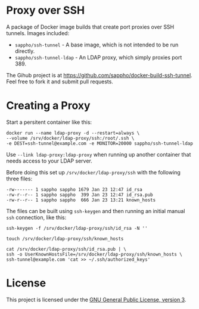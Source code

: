 # Proxy over SSH

A package of Docker image builds that create port proxies over SSH tunnels. Images included:

* `sappho/ssh-tunnel` - A base image, which is not intended to be run directly.
* `sappho/ssh-tunnel-ldap` - An LDAP proxy, which simply proxies port 389.

The Gihub project is at <https://github.com/sappho/docker-build-ssh-tunnel>. Feel free to fork it and submit pull requests.

# Creating a Proxy

Start a persitent container like this:

    docker run --name ldap-proxy -d --restart=always \
    --volume /srv/docker/ldap-proxy/ssh:/root/.ssh \
    -e DEST=ssh-tunnel@example.com -e MONITOR=20000 sappho/ssh-tunnel-ldap

Use `--link ldap-proxy:ldap-proxy` when running up another container that needs access to your LDAP server.

Before doing this set up `/srv/docker/ldap-proxy/ssh` with the following three files:

    -rw------- 1 sappho sappho 1679 Jan 23 12:47 id_rsa
    -rw-r--r-- 1 sappho sappho  399 Jan 23 12:47 id_rsa.pub
    -rw-r--r-- 1 sappho sappho  666 Jan 23 13:21 known_hosts

The files can be built using `ssh-keygen` and then running an initial manual `ssh` connection, like this:

    ssh-keygen -f /srv/docker/ldap-proxy/ssh/id_rsa -N ''
    
    touch /srv/docker/ldap-proxy/ssh/known_hosts
    
    cat /srv/docker/ldap-proxy/ssh/id_rsa.pub | \
    ssh -o UserKnownHostsFile=/srv/docker/ldap-proxy/ssh/known_hosts \
    ssh-tunnel@example.com 'cat >> ~/.ssh/authorized_keys'

# License

This project is licensed under the [GNU General Public License, version 3](http://www.gnu.org/licenses/gpl-3.0.en.html).
